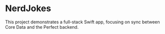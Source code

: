 # NerdJokes

This project demonstrates a full-stack Swift app, focusing on sync between Core Data and the Perfect backend.
